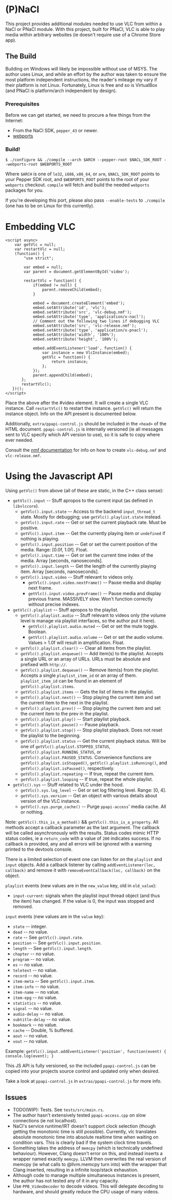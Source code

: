# (P)NaCl

This project provides additional modules needed to use VLC from within a NaCl or
PNaCl module. With this project, built for PNaCl, VLC is able to play media within
arbitrary websites (ie doesn't require use of a Chrome Store app).

## The Build

Building on Windows will likely be impossible without use of MSYS. The author
uses Linux, and while an effort by the author was taken to ensure the most
platform independent instructions, the reader's mileage my vary if their
platform is not Linux. Fortunately, Linux is free and so is VirtualBox (and
PNaCl is platform/arch independent by design).

### Prerequisites

Before we can get started, we need to procure a few things from the Internet:

 * From the NaCl SDK, `pepper_43` or newer.
 * [webports](https://chromium.googlesource.com/webports/)

### Build!

    $ ./configure && ./compile --arch $ARCH --pepper-root $NACL_SDK_ROOT --webports-root $WEBPORTS_ROOT

Where `$ARCH` is one of `le32`, `i686`, `x86_64`, or `arm`, `$NACL_SDK_ROOT`
points to your Pepper SDK root, and `$WEBPORTS_ROOT` points to the root of your
`webports` checkout. `compile` will fetch and build the needed `webports`
packages for you.

If you're developing this port, please also pass `--enable-tests` to `./compile`
(one has to be on Linux for this currently).

# Embedding VLC

    <script async>
        var getVlc = null;
	    var restartVlc = null;
        (function() {
            "use strict";

            var embed = null;
	        var parent = document.getElementById('video');

	        restartVlc = function() {
                if(embed != null) {
	                parent.removeChild(embed);
	            }

                embed = document.createElement('embed');
                embed.setAttribute('id', 'vlc');
	            embed.setAttribute('src', 'vlc-debug.nmf');
	            embed.setAttribute('type', 'application/x-nacl');
                // Comment out the following two lines if debugging VLC
                embed.setAttribute('src', 'vlc-release.nmf');
                embed.setAttribute('type', 'application/x-pnacl');
                embed.setAttribute('width', '100%');
                embed.setAttribute('height', '100%');

                embed.addEventListener('load', function() {
	                var instance = new VlcInstance(embed);
                    getVlc = function() {
	                    return instance;
	                };
                });
                parent.appendChild(embed);
	       };
	       restartVlc();
       })();
    </script>

Place the above after the #video element. It will create a single VLC
instance. Call `restartVlc()` to restart the instance. `getVlc()` will return
the instance object. Info on the API present is documented below.

Additionally, `extra/ppapi-control.js` should be included in the `<head>` of
the HTML document. `ppapi-control.js` is internally versioned (ie all messages
sent to VLC specify which API version to use), so it is safe to copy where ever
needed.

Consult the [nmf documentation][] for info on how to create `vlc-debug.nmf` and
`vlc-release.nmf`.

[nmf documentation]: https://developer.chrome.com/native-client/reference/nacl-manifest-format


# Using the Javascript API

Using `getVlc()` from above (all of these are static, in the C++ class sense):

 * `getVlc().input` -- Stuff apropos to the current input (as defined in
 `libvlccore`).
   - `getVlc().input.state` -- Access to the backend `input_thread_t`
     state. Mostly for debugging; use `getVlc().playlist.state` instead.
   - `getVlc().input.rate` -- Get or set the current playback rate. Must be
   positive.
   - `getVlc().input.item` -- Get the currently playing item or `undefined` if
   nothing is playing.
   - `getVlc().input.position` -- Get or set the current position of the
   media. Range: [0.0f, 1.0f]. Float.
   - `getVlc().input.time` -- Get or set the current time index of the
   media. Array [seconds, nanoseconds].
   - `getVlc().input.length` -- Get the length of the currently playing
     item. Array [seconds, nanoseconds].
   - `getVlc().input.video` -- Stuff relevant to videos only.
     * `getVlc().input.video.nextFrame()` -- Pause media and display next
     frame.
     * `getVlc().input.video.prevFrame()` -- Pause media and display previous
     frame. MASSIVELY slow. Won't function correctly without precise indexes.
 * `getVlc().playlist` -- Stuff apropos to the playlist.
   - `getVlc().playlist.audio` -- Stuff relevant to videos only (the volume
     level is manage via playlist interfaces, so the author put it here).
     * `getVlc().playlist.audio.muted` -- Get or set the mute toggle. Boolean.
     * `getVlc().playlist.audio.volume` -- Get or set the audio volume. Values >
     1.0f will result in amplification. Float.
   - `getVlc().playlist.clear()` -- Clear all items from the playlist.
   - `getVlc().playlist.enqueue()` -- Add item(s) to the playlist. Accepts a
   single URL or an array of URLs. URLs must be absolute and prefixed with
   `http://`.
   - `getVlc().playlist.dequeue()` -- Remove item(s) from the playlist. Accepts
   a single `playlist_item_id` or an array of them. `playlist_item_id` can be
   found in an element of `getVlc().playlist.items`.
   - `getVlc().playlist.items` -- Gets the list of items in the playlist.
   - `getVlc().playlist.next()` -- Stop playing the current item and set the
   current item to the next in the playlist.
   - `getVlc().playlist.prev()` -- Stop playing the current item and set the
   current item to the prev in the playlist.
   - `getVlc().playlist.play()` -- Start playlist playback.
   - `getVlc().playlist.pause()` -- Pause playback.
   - `getVlc().playlist.stop()` -- Stop playlist playback. Does not reset the
   playlist to the beginning.
   - `getVlc().playlist.status` -- Get the current playback status. Will be one
   of `getVlc().playlist.STOPPED_STATUS`, `getVlc().playlist.RUNNING_STATUS`, or
   `getVlc().playlist.PAUSED_STATUS`. Convenience functions are
   `getVlc().playlist.isStopped()`, `getVlc().playlist.isRunning()`, and
   `getVlc().playlist.isPaused()`, respectively.
   - `getVlc().playlist.repeating` -- If true, repeat the current item.
   - `getVlc().playlist.looping` -- If true, repeat the whole playlist.
 * `getVlc().sys` -- Stuff related to VLC under the hood.
   - `getVlc().sys.log_level` -- Get or set log filtering level. Range: [0, 4].
   - `getVlc().sys.version` -- Get an object with various details about version
   of the VLC instance.
   - `getVlc().sys.purge_cache()` -- Purge `ppapi-access`' media cache. All or
     nothing.

Note: `getVlc().this_is_a_method()` && `getVlc().this_is_a_property`. All
methods accept a callback parameter as the last argument. The callback will be
called asynchronously with the results. Status codes mimic HTTP status codes, ie
a `return_code` with a value of `200` indicates success. If no callback is
provided, any and all errors will be ignored with a warning printed to the
devtools console.


There is a limited selection of event one can listen for on the `playlist` and
`input` objects. Add a callback listener by calling `addEventListener(loc, callback)` and
remove it with `removeEventCallback(loc, callback)` on the object.

`playlist` events (new values are in the `new_value` key, old in `old_value`):

 * `input-current`: signals when the playlist input thread object (and thus the
  item) has changed. If the value is 0, the input was stopped and removed.

`input` events (new values are in the `value` key):

 * `state` -- integer.
 * `dead` -- no value.
 * `rate` -- See `getVlc().input.rate`.
 * `position` -- See `getVlc().input.position`.
 * `length` -- See `getVlc().input.length`.
 * `chapter` -- no value.
 * `program` -- no value.
 * `es` -- no value.
 * `teletext` -- no value.
 * `record` -- no value.
 * `item-meta` -- See `getVlc().input.item`.
 * `item-info` -- no value.
 * `item-name` -- no value.
 * `item-epg` -- no value.
 * `statistics` -- no value.
 * `signal` -- no value.
 * `audio-delay` -- no value.
 * `subtitle-delay` -- no value.
 * `bookmark` -- no value.
 * `cache` -- Double, % buffered.
 * `aout` -- no value.
 * `vout` -- no value.

Example: `getVlc().input.addEventListener('position', function(event) { console.log(event); }`

This JS API is fully versioned, so the included `ppapi-control.js` can be copied
into your projects source control and updated only when desired.

Take a look at `ppapi-control.js` in `extras/ppapi-control.js` for more info.

## Issues

 * TODO(WIP): Tests. See `tests/src/main.rs`.
 * The author hasn't extensively tested `ppapi-access.cpp` on slow connections (ie
   not localhost).
 * NaCl's service runtime/IRT doesn't support clock selection (though getting
   the monotonic time is still possible). Currently, vlc translates absolute
   monotonic time into absolute realtime time when waiting on condition
   vars. This is clearly bad if the system clock time travels.
 * Something takes the address of `memcpy` (which is technically undefined
   behaviour). However, Clang doesn't error on this, and instead inserts a
   wrapper named exactly `memcpy`. LLVM then overwrites the real version of
   memcpy (ie what calls to @llvm.memcpy turn into) with the wrapper that Clang
   inserted, resulting in a infinite loop/stack exhaustion.
 * Although code to manage multiple simultaneous instances is present, the
   author has not tested any of it in any capacity.
 * Use `PPB_VideoDecoder` to decode videos. This will delegate decoding to
   hardware, and should greatly reduce the CPU usage of many videos.
